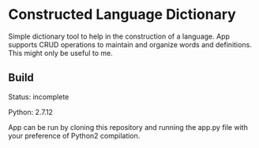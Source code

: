 # Constructed Language Dictionary

Simple dictionary tool to help in the construction of a language.
App supports CRUD operations to maintain and organize words and definitions.
This might only be useful to me.

## Build
Status: incomplete

Python: 2.7.12

App can be run by cloning this repository and running the app.py file with your
preference of Python2 compilation.
